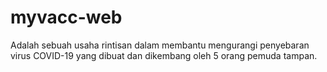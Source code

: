# myvacc-web

Adalah sebuah usaha rintisan dalam membantu mengurangi penyebaran virus COVID-19 yang dibuat dan dikembang oleh 5 orang pemuda tampan.